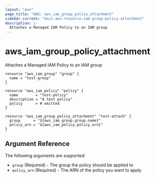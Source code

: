 ```yaml
---
layout: "aws"
page_title: "AWS: aws_iam_group_policy_attachment"
sidebar_current: "docs-aws-resource-iam-group-policy-attachment"
description: |-
  Attaches a Managed IAM Policy to an IAM group
---
```


# aws_iam_group_policy_attachment

Attaches a Managed IAM Policy to an IAM group

```hcl
resource "aws_iam_group" "group" {
  name = "test-group"
}

resource "aws_iam_policy" "policy" {
  name        = "test-policy"
  description = "A test policy"
  policy      = # omitted
}

resource "aws_iam_group_policy_attachment" "test-attach" {
  group      = "${aws_iam_group.group.name}"
  policy_arn = "${aws_iam_policy.policy.arn}"
}
```

## Argument Reference

The following arguments are supported:

* `group`		(Required) - The group the policy should be applied to
* `policy_arn`	(Required) - The ARN of the policy you want to apply
